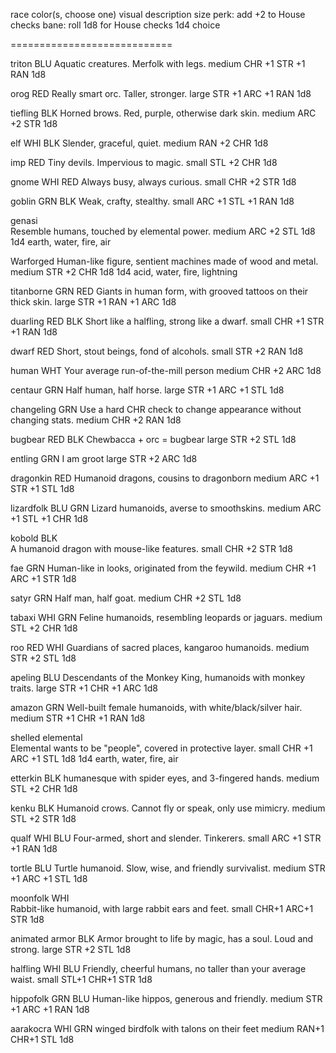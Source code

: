 race            color(s, choose one)
  visual description
  size
  perk: add +2 to House checks
  bane: roll 1d8 for House checks
  1d4 choice

============================

triton          BLU
  Aquatic creatures. Merfolk with legs.
  medium
  CHR +1
  STR +1
  RAN 1d8

orog            RED
  Really smart orc. Taller, stronger.
  large
  STR +1
  ARC +1
  RAN 1d8

tiefling        BLK
  Horned brows. Red, purple, otherwise dark skin.
  medium
  ARC +2
  STR 1d8

elf             WHI BLK
  Slender, graceful, quiet. 
  medium
  RAN +2
  CHR 1d8

imp             RED
  Tiny devils. Impervious to magic.
  small
  STL +2
  CHR 1d8
  
gnome           WHI RED
  Always busy, always curious.
  small
  CHR +2
  STR 1d8

goblin          GRN BLK
  Weak, crafty, stealthy.
  small
  ARC +1
  STL +1
  RAN 1d8

genasi          
  Resemble humans, touched by elemental power.
  medium
  ARC +2
  STL 1d8
  1d4 earth, water, fire, air
  
Warforged 
  Human-like figure, sentient machines made of wood and metal.
  medium
  STR +2
  CHR 1d8
  1d4 acid, water, fire, lightning

titanborne      GRN RED
  Giants in human form, with grooved tattoos on their thick skin.
  large
  STR +1
  RAN +1
  ARC 1d8

duarling        RED BLK 
  Short like a halfling, strong like a dwarf. 
  small
  CHR +1
  STR +1
  RAN 1d8

dwarf           RED
  Short, stout beings, fond of alcohols.
  small
  STR +2
  RAN 1d8

human           WHT
  Your average run-of-the-mill person
  medium
  CHR +2
  ARC 1d8

centaur         GRN
  Half human, half horse.
  large
  STR +1
  ARC +1
  STL 1d8

changeling      GRN
  Use a hard CHR check to change appearance without changing stats.
  medium
  CHR +2
  RAN 1d8

bugbear         RED BLK
  Chewbacca + orc = bugbear
  large
  STR +2
  STL 1d8

entling         GRN
  I am groot
  large
  STR +2
  ARC 1d8

dragonkin       RED
  Humanoid dragons, cousins to dragonborn
  medium
  ARC +1
  STR +1
  STL 1d8

lizardfolk      BLU GRN
  Lizard humanoids, averse to smoothskins.
  medium
  ARC +1
  STL +1
  CHR 1d8

kobold          BLK     
  A humanoid dragon with mouse-like features.
  small
  CHR +2
  STR 1d8

fae             GRN
  Human-like in looks, originated from the feywild.
  medium
  CHR +1
  ARC +1
  STR 1d8

satyr           GRN
  Half man, half goat.
  medium 
  CHR +2
  STL 1d8

tabaxi          WHI GRN
  Feline humanoids, resembling leopards or jaguars.
  medium
  STL +2
  CHR 1d8

roo             RED WHI
  Guardians of sacred places, kangaroo humanoids.
  medium
  STR +2
  STL 1d8

apeling         BLU
  Descendants of the Monkey King, humanoids with monkey traits.
  large
  STR +1
  CHR +1
  ARC 1d8

amazon          GRN
  Well-built female humanoids, with white/black/silver hair.
  medium
  STR +1
  CHR +1
  RAN 1d8

shelled elemental        
  Elemental wants to be "people", covered in protective layer.
  small
  CHR +1
  ARC +1
  STL 1d8
  1d4 earth, water, fire, air

etterkin        BLK
  humanesque with spider eyes, and 3-fingered hands.
  medium
  STL +2
  CHR 1d8

kenku           BLK
  Humanoid crows. Cannot fly or speak, only use mimicry.
  medium
  STL +2
  STR 1d8

qualf           WHI BLU
  Four-armed, short and slender. Tinkerers.
  small
  ARC +1
  STR +1
  RAN 1d8

tortle          BLU
  Turtle humanoid. Slow, wise, and friendly survivalist.
  medium
  STR +1
  ARC +1
  STL 1d8

moonfolk        WHI  
  Rabbit-like humanoid, with large rabbit ears and feet.
  small
  CHR+1
  ARC+1
  STR 1d8

animated armor  BLK 
  Armor brought to life by magic, has a soul. Loud and strong.
  large
  STR +2
  STL 1d8

halfling        WHI BLU
  Friendly, cheerful humans, no taller than your average waist.
  small
  STL+1
  CHR+1
  STR 1d8

hippofolk       GRN BLU
  Human-like hippos, generous and friendly. 
  medium
  STR +1
  ARC +1
  RAN 1d8

aarakocra       WHI GRN
  winged birdfolk with talons on their feet
  medium
  RAN+1
  CHR+1
  STL 1d8
